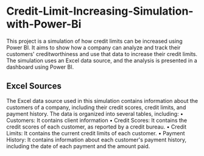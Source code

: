 # Credit-Limit-Increasing-Simulation-with-Power-Bi

This project is a simulation of how credit limits can be increased using Power BI. It aims to show how a company can analyze and track their customers' creditworthiness and use that data to increase their credit limits. The simulation uses an Excel data source, and the analysis is presented in a dashboard using Power BI.

## Excel Sources

The Excel data source used in this simulation contains information about the customers of a company, including their credit scores, credit limits, and payment history. The data is organized into several tables, including:
•	Customers: It contains client information
•	Credit Scores: It contains the credit scores of each customer, as reported by a credit bureau.
•	Credit Limits: It contains the current credit limits of each customer.
•	Payment History: It contains information about each customer's payment history, including the date of each payment and the amount paid.


